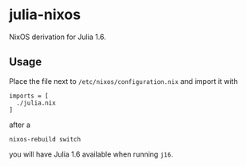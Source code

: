 # julia-nixos

NixOS derivation for Julia 1.6.

## Usage

Place the file next to `/etc/nixos/configuration.nix` and import it with
```
imports = [
  ./julia.nix
]
```
after a 
```
nixos-rebuild switch
```
you will have Julia 1.6 available when running `j16`.

